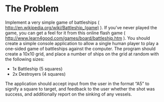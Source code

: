 # The Problem

Implement a very simple game of battleships ( http://en.wikipedia.org/wiki/Battleship_(game) ). If you’ve never played the game, you can get a feel for it from this online flash game ( http://www.learn4good.com/games/board/battleship.htm ). You should create a simple console application to allow a single human player to play a one-sided game of battleships against the computer. The program should create a 10x10 grid, and place a number of ships on the grid at random with the following sizes:

* 1x Battleship (5 squares)
* 2x Destroyers (4 squares)

The application should accept input from the user in the format “A5” to signify a square to target, and feedback to the user whether the shot was success, and additionally report on the sinking of any vessels.
